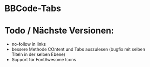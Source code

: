BBCode-Tabs
===========


Todo / Nächste Versionen:
==========================
+ no-follow in links
+ bessere Methode COntent und Tabs auszulesen (bugfix mit selben Titeln in der selben Ebene)
+ Support für FontAwesome Icons

